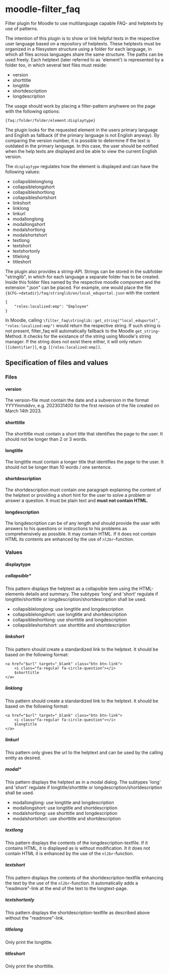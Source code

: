 # moodle-filter_faq
Filter plugin for Moodle to use multilanguage capable FAQ- and helptexts by use of patterns.

The intention of this plugin is to show or link helpful texts in the respective user language based on a repository of helptexts. These helptexts must be organized in a filesystem structure using a folder for each language, in which all files across languages share the same structure. The paths can be used freely. Each helptext (later referred to as 'element') is represented by a folder too, in which several text files must reside:
- version
- shorttitle
- longtitle
- shortdescription
- longdescription

The usage should work by placing a filter-pattern anyhwere on the page with the following options:

`{faq:/folder/folder/element:displaytype}`

The plugin looks for the requested element in the users primary language and English as fallback (if the primary language is not English anyway). By comparing the version number, it is possible to determine if the text is outdated in the primary language. In this case, the user should be notified when the help texts are displayed and be able to view the current English version.

The `displaytype` regulates how the element is displayed and can have the following values:
- collapsiblelonglong
- collapsiblelongshort
- collapsibleshortlong
- collapsibleshortshort
- linkshort
- linklong
- linkurl
- modallonglong
- modallongshort
- modalshortlong
- modalshortshort
- textlong
- textshort
- textshortonly
- titlelong
- titleshort

The plugin also provides a string-API. Strings can be stored in the subfolder "stringlib", in which for each language a separate folder has to be created. Inside this folder files named by the respective moodle component and the extension ".json" can be placed. For example, one would place the file `{$CFG->datadir}/faq/stringlib/en/local_eduportal.json` with the content

```
{
    "roles:localized:emp": "Employee"
}
```

In Moodle, calling `\filter_faq\stringlib::get_string("local_eduportal", "roles:localized:emp")` would return the respective string. If such string is not present, filter_faq will automatically fallback to the Moodle `get_string`-Method. It checks for the existance of the string using Moodle's string manager. If the string does not exist there either, it will only return `[[identifier]]`, e.g. `[[roles:localized:emp]]`.

## Specification of files and values
### Files
#### version

The version-file must contain the date and a subversion in the format YYYYmmddvv, e.g. 2023031400 for the first revision of the file created on March 14th 2023. 

#### shorttitle

The shorttitle must contain a short title that identifies the page to the user. It should not be longer than 2 or 3 words.

#### longtitle

The longtitle must contain a longer title that identifies the page to the user. It should not be longer than 10 words / one sentence.

#### shortdescription

The shortdescription must contain one paragraph explaining the content of the helptext or providing a short hint for the user to solve a problem or answer a question. It must be plain text and **must not contain HTML**.

#### longdescription

The longdescription can be of any length and should provide the user with answers to his questions or instructions to his problems as comprehensively as possible. It may contain HTML. If it does not contain HTML its contents are enhanced by the use of `nl2br`-function.

### Values
#### displaytype
##### collapsible*

This pattern displays the helptext as a collapsible item using the HTML-elements details and summary. The subtypes 'long' and 'short' regulate if longtitle/shorttitle or longdescription/shortdescription shall be used.

- collapsiblelonglong: use longtitle and longdescription
- collapsiblelongshort: use longtitle and shortdescription
- collapsibleshortlong: use shorttitle and longdescription
- collapsibleshortshort: use shorttitle and shortdescription

##### linkshort

This pattern should create a standardized link to the helptext. It should be based on the following format:

```
<a href="$url" target="_blank" class="btn btn-link">
    <i class="fa-regular fa-circle-question"></i>
    $shorttitle
</a>
```

##### linklong

This pattern should create a standardized link to the helptext. It should be based on the following format:

```
<a href="$url" target="_blank" class="btn btn-link">
    <i class="fa-regular fa-circle-question"></i>
    $longtitle
</a>
```

##### linkurl

This pattern only gives the url to the helptext and can be used by the calling entity as desired.

##### modal*

This pattern displays the helptext as in a modal dialog. The subtypes 'long' and 'short' regulate if longtitle/shorttitle or longdescription/shortdescription shall be used.

- modallonglong: use longtitle and longdescription
- modallongshort: use longtitle and shortdescription
- modalshortlong: use shorttitle and longdescription
- modalshortshort: use shorttitle and shortdescription

##### textlong

This pattern displays the contents of the longdescription-textfile. If it contains HTML, it is displayed as is without modification. It it does not contain HTML it is enhanced by the use of the `nl2br`-function.

##### textshort

This pattern displays the contents of the shortdescription-textfile enhancing the text by the use of the `nl2br`-function. It automatically adds a "readmore"-link at the end of the text to the longtext-page.

##### textshortonly

This pattern displays the shortdescription-textfile as described above without the "readmore"-link.

##### titlelong

Only print the longtitle.

##### titleshort

Only print the shorttitle.

